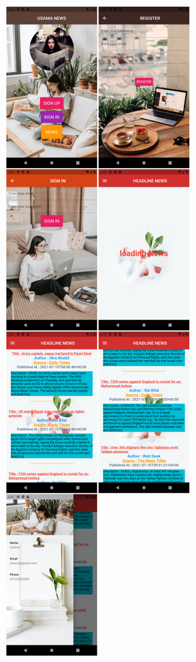 <img src="https://github.com/usamalearner/newsapp_flutter/blob/main/picss/Screenshot_1633653880.png?raw=true" width="240"></img>
<img src="https://github.com/usamalearner/newsapp_flutter/blob/main/picss/Screenshot_1633655190.png?raw=true" width="240"></img>
<img src="https://github.com/usamalearner/newsapp_flutter/blob/main/picss/Screenshot_1633655202.png?raw=true" width="240"></img>
<img src="https://github.com/usamalearner/newsapp_flutter/blob/main/picss/Screenshot_1633655211.png?raw=true" width="240"></img>
<img src="https://github.com/usamalearner/newsapp_flutter/blob/main/picss/Screenshot_1633655216.png?raw=true" width="240"></img>
<img src="https://github.com/usamalearner/newsapp_flutter/blob/main/picss/Screenshot_1633655227.png?raw=true" width="240"></img>
<img src="https://github.com/usamalearner/newsapp_flutter/blob/main/picss/Screenshot_1633655237.png?raw=true" width="240"></img>
